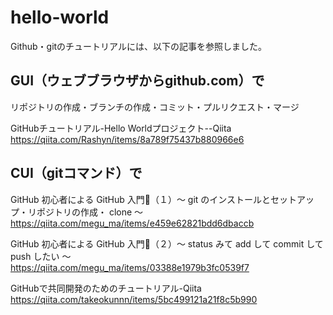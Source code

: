 # hello-world
Github・gitのチュートリアルには、以下の記事を参照しました。

## GUI（ウェブブラウザからgithub.com）で

リポジトリの作成・ブランチの作成・コミット・プルリクエスト・マージ

GitHubチュートリアル-Hello Worldプロジェクト--Qiita  
<https://qiita.com/Rashyn/items/8a789f75437b880966e6>


## CUI（gitコマンド）で

GitHub 初心者による GitHub 入門（１）〜 git のインストールとセットアップ・リポジトリの作成・ clone 〜  
<https://qiita.com/megu_ma/items/e459e62821bdd6dbaccb>

GitHub 初心者による GitHub 入門（２）〜 status みて add して commit して push したい 〜  
<https://qiita.com/megu_ma/items/03388e1979b3fc0539f7>

GitHubで共同開発のためのチュートリアル-Qiita  
<https://qiita.com/takeokunnn/items/5bc499121a21f8c5b990>



